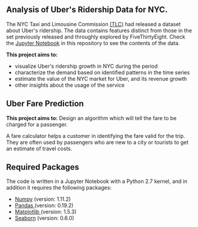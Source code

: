 ## **Analysis of Uber's Ridership Data for NYC.**

The NYC Taxi and Limousine Commission [(TLC)](http://www.nyc.gov/html/tlc/html/about/trip_record_data.shtml) had released a dataset about Uber's ridership. The data contains features distinct from those in the set previously released and throughly explored by FiveThirtyEight. Check the [Jupyter Notebook](./Uber%20Rides%20-%20EDA.ipynb) in this repository to see the contents of the data. 


**This project aims to:**
* visualize Uber's ridership growth in NYC during the period
* characterize the demand based on identified patterns in the time series
* estimate the value of the NYC market for Uber, and its revenue growth
* other insights about the usage of the service

## **Uber Fare Prediction**

**This project aims to:** Design an algorithm which will tell the fare to be charged for a passenger. 

A fare calculator helps a customer in identifying the fare valid for the trip. They are often used by passengers who are new to a city or tourists to get an estimate of travel costs.


## **Required Packages**

The code is written in a Jupyter Notebook with a Python 2.7 kernel, and in addition it requires the following packages:

* [Numpy](http://numpy.org) (version: 1.11.2)
* [Pandas ](http://pandas.pydata.org)(version: 0.19.2)
* [Matplotlib ](http://matplotlib.org)(version: 1.5.3)
* [Seaborn](http://seaborn.pydata.org) (version: 0.6.0)




